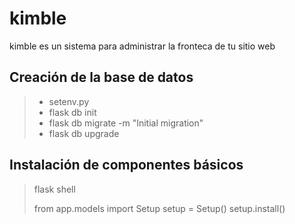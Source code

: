 # kimble
kimble es un sistema para administrar la fronteca de tu sitio web

## Creación de la base de datos

>- setenv.py
>- flask db init
>- flask db migrate -m "Initial migration"
>- flask db upgrade 

## Instalación de componentes básicos
> flask shell
>
>   from app.models import Setup
>   setup = Setup()
>   setup.install()